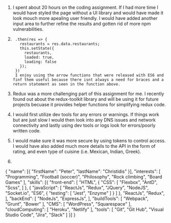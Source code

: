 1. I spent about 20 hours on the coding assignment. If I had more time I would have styled the page without a UI library and would have made it look mouch more apealing user friendly. I would have added another input area to further refine the results and gotten rid of more npm vulnerabilities.
2.      .then(res => {
          restaurants = res.data.restaurants;
          this.setState({
            restaurants,
            loaded: true,
            loading: false
          });
        })
        I enjoy using the arrow functions that were released with ES6 and finf them useful because there isnt always a need for braces and a return statement as seen in the function above. 

3. Redux was a more challenging part of this assignment for me. I recently found out about the redux-toolkit library and will be using it for future projects becuase it provides helper functions for simplifying redux code. 

4. I would first utilize dev tools for any errors or warnings. If things work but are just slow I would then look into any DNS issues and network connectivity and lastly using dev tools or logs look for errors/poorly written code.

5. I would make sure it was more secure by using tokens to control access. I would have also added much more details to the API in the form of rating, and even type of cuisine (i.e. Mexican, Indian, Greek).

6. 

{
    "name": [{
        "firstName": "Peter",
        "lastName": "Christidis"
    }],
    "interests": [
        "Programming",
        "Football (soccer)",
        "Philosophy",
        "Rock climbing",
        "Board Games"
    ],
    "skills": [{
        "front-end": [
            "HTML",
            {
                "CSS": [
                    "Flexbox",
                    "AntD",
                    "Scss",
                ]
            },
            {
                "javaScript": [
                    "ReactJs",
                    "Redux",
                    "JQuery",
                    "NodeJS",
                    "Socket.io",
                    "ES6", {
                        "testing": [
                            "Jest",
                            "Enzyme"
                        ]
                    }
                ]
            },
            "ReactJs",
            "Redux",
        ],
        "backEnd": [
            "NodeJs",
            "ExpressJs",
        ],
        "buildTools": [
            "Webpack",
            "Grunt",
            "Bower"
        ],
        "CMS": [
            "WordPress",
            "Squarespace"
        ],
        "cloudComputing": [
            "Heroku",
            "Netlify"
        ],
        "tools": [
            "Git",
            "Git Hub",
            "Visual Studio Code",
            "Jira",
            "Slack"
        ]
    }]
}
    
